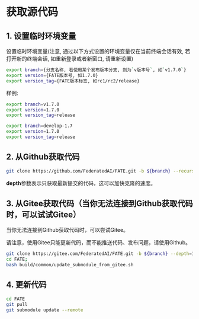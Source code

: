 # 获取源代码

## 1. 设置临时环境变量

设置临时环境变量(注意, 通过以下方式设置的环境变量仅在当前终端会话有效, 若打开新的终端会话, 如重新登录或者新窗口, 请重新设置)

```bash
export branch={分支名称, 若使用某个发布版本分支, 则为`v版本号`, 如`v1.7.0`}
export version={FATE版本号, 如1.7.0}
export version_tag={FATE版本标签, 如rc1/rc2/release}
```

样例:

```bash
export branch=v1.7.0
export version=1.7.0
export version_tag=release
```

```bash
export branch=develop-1.7
export version=1.7.0
export version_tag=release
```

## 2. 从Github获取代码

```bash
git clone https://github.com/FederatedAI/FATE.git -b ${branch} --recurse-submodules --depth=1
```

**depth**参数表示只获取最新提交的代码，这可以加快克隆的速度。

## 3. 从Gitee获取代码（当你无法连接到Github获取代码时，可以试试Gitee）

当你无法连接到Github获取代码时，可以尝试Gitee。

请注意，使用Gitee只能更新代码，而不能推送代码、发布问题，请使用Github。

```bash
git clone https://gitee.com/FederatedAI/FATE.git -b ${branch} --depth=1;
cd FATE;
bash build/common/update_submodule_from_gitee.sh
```

## 4. 更新代码

```bash
cd FATE
git pull
git submodule update --remote
```
